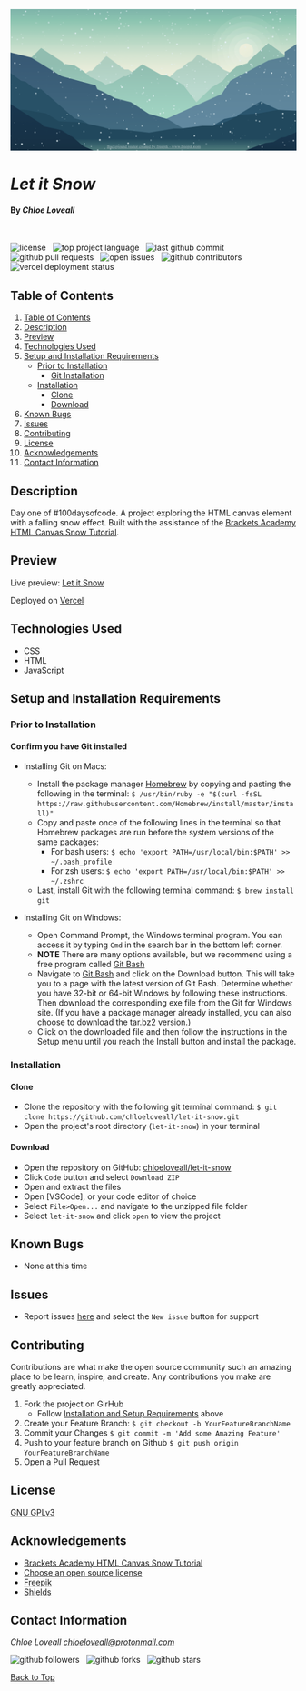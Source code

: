 ![project screenshot](assets/screenshot.png)

# _Let it Snow_

#### By _**Chloe Loveall**_
<br>

![license](https://img.shields.io/github/license/chloeloveall/let-it-snow?color=blue&style=flat-square) &nbsp; ![top project language](https://img.shields.io/github/languages/top/chloeloveall/let-it-snow?style=flat-square) &nbsp; ![last github commit](https://img.shields.io/github/last-commit/chloeloveall/let-it-snow?style=flat-square) &nbsp; ![github pull requests](https://img.shields.io/github/issues-pr/chloeloveall/let-it-snow?style=flat-square) &nbsp; ![open issues](https://img.shields.io/github/issues-raw/chloeloveall/let-it-snow?style=flat-square) &nbsp; ![github contributors](https://img.shields.io/github/contributors/chloeloveall/let-it-snow?color=brightgreen&style=flat-square) &nbsp; ![vercel deployment status](https://img.shields.io/github/deployments/chloeloveall/let-it-snow/production?label=vercel&logo=vercel)

## Table of Contents

1. [Table of Contents](#table-of-contents)
2. [Description](#description)
3. [Preview](#preview)
4. [Technologies Used](#technologies-used)
5. [Setup and Installation Requirements](#setup-and-installation-requirements)
    * [Prior to Installation](#prior-to-installation)
      * [Git Installation](#confirm-you-have-git-installed)
    * [Installation](#installation)
      * [Clone](#clone)
      * [Download](#download)
6. [Known Bugs](#known-bugs)
7. [Issues](#issues)
8. [Contributing](#contributing)
9. [License](#license)
10. [Acknowledgements](#acknowledgements)
11. [Contact Information](#contact-information)

## Description

Day one of #100daysofcode. A project exploring the HTML canvas element with a falling snow effect. Built with the assistance of the [Brackets Academy HTML Canvas Snow Tutorial](https://www.bracketsacademy.com/2018/11/14/html-canvas-snow-effect-with-javascript/).

## Preview

Live preview: [Let it Snow](https://let-it-snow.vercel.app/)

Deployed on [Vercel](https://vercel.com)

## Technologies Used

* CSS
* HTML
* JavaScript

## Setup and Installation Requirements

### Prior to Installation

#### Confirm you have Git installed

  * Installing Git on Macs:
    * Install the package manager [Homebrew](https://brew.sh/) by copying and pasting the following in the terminal: ```$ /usr/bin/ruby -e "$(curl -fsSL https://raw.githubusercontent.com/Homebrew/install/master/install)"```
    * Copy and paste once of the following lines in the terminal so that Homebrew packages are run before the system versions of the same packages:
      * For bash users: ```$ echo 'export PATH=/usr/local/bin:$PATH' >> ~/.bash_profile```
      * For zsh users: ```$ echo 'export PATH=/usr/local/bin:$PATH' >> ~/.zshrc```
    * Last, install Git with the following terminal command: ```$ brew install git```

  * Installing Git on Windows:
    * Open Command Prompt, the Windows terminal program. You can access it by typing ```Cmd``` in the search bar in the bottom left corner.
    * **NOTE** There are many options available, but we recommend using a free program called [Git Bash](https://gitforwindows.org/)
    * Navigate to [Git Bash](https://gitforwindows.org/) and click on the Download button. This will take you to a page with the latest version of Git Bash. Determine whether you have 32-bit or 64-bit Windows by following these instructions. Then download the corresponding exe file from the Git for Windows site. (If you have a package manager already installed, you can also choose to download the tar.bz2 version.)
    * Click on the downloaded file and then follow the instructions in the Setup menu until you reach the Install button and install the package.

### Installation

#### Clone

* Clone the repository with the following git terminal command: ```$ git clone https://github.com/chloeloveall/let-it-snow.git```
* Open the project's root directory (```let-it-snow```) in your terminal

#### Download

* Open the repository on GitHub: [chloeloveall/let-it-snow](https://github.com/chloeloveall/let-it-snow)
* Click ```Code``` button and select ```Download ZIP```
* Open and extract the files
* Open [VSCode], or your code editor of choice
* Select ```File>Open...``` and navigate to the unzipped file folder 
* Select ```let-it-snow``` and click ```open``` to view the project

## Known Bugs

* None at this time

## Issues

* Report issues [here](https://github.com/chloeloveall/let-it-snow/issues) and select the ```New issue``` button for support

## Contributing

Contributions are what make the open source community such an amazing place to be learn, inspire, and create. Any contributions you make are greatly appreciated.

1. Fork the project on GirHub
    * Follow [Installation and Setup Requirements](#setup-and-installation-requirements) above
2. Create your Feature Branch: ```$ git checkout -b YourFeatureBranchName```
3. Commit your Changes ```$ git commit -m 'Add some Amazing Feature'```
4. Push to your feature branch on Github ```$ git push origin YourFeatureBranchName```
5. Open a Pull Request

## License

[GNU GPLv3](LICENSE.txt)

## Acknowledgements

* [Brackets Academy HTML Canvas Snow Tutorial](https://www.bracketsacademy.com/2018/11/14/html-canvas-snow-effect-with-javascript/)
* [Choose an open source license](https://choosealicense.com/)
* [Freepik](https://www.freepik.com/)
* [Shields](https://shields.io/)

## Contact Information

_Chloe Loveall <chloeloveall@protonmail.com>_

![github followers](https://img.shields.io/github/followers/chloeloveall?style=social) &nbsp; ![github forks](https://img.shields.io/github/forks/chloeloveall/let-it-snow?label=Forks&style=social) &nbsp; ![github stars](https://img.shields.io/github/stars/chloeloveall/let-it-snow?style=social)

[Back to Top](#table-of-contents)